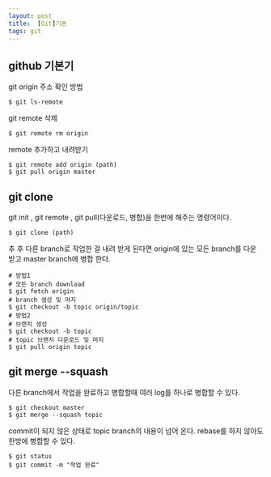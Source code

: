 ```yaml
---
layout: post
title:  [Git]기본
tags: git
---
```


## github 기본기
git origin 주소 확인 방법
```
$ git ls-remote
```
git remote 삭제
```
$ git remote rm origin
```
remote 추가하고 내려받기 
```
$ git remote add origin (path)
$ git pull origin master
```
## git clone
git init , git remote , git pull(다운로드, 병합)을 한번에 해주는 명령어이다.
```
$ git clone (path)
```
추 후 다른 branch로 작업한 걸 내려 받게 된다면 
origin에 있는 모든 branch를 다운 받고 master branch에 병합 한다.

```
# 방법1 
# 모든 branch download
$ git fetch origin
# branch 생성 및 머지 
$ git checkout -b topic origin/topic
# 방법2 
# 브랜치 생성
$ git checkout -b topic
# topic 브랜치 다운로드 및 머지
$ git pull origin topic
```
## git merge --squash
다른 branch에서 작업을 완료하고 병합할때 여러 log를 하나로 병합할 수 있다.
```
$ git checkout master
$ git merge --squash topic
```
commit이 되지 않은 상태로 topic branch의 내용이 넘어 온다.
 rebase를 하지 않아도 한방에 병합할 수 있다.
```
$ git status
$ git commit -m "작업 완료"
```

